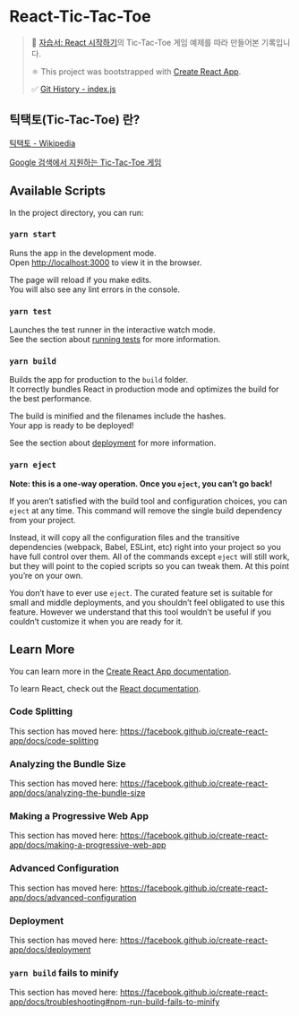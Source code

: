 # React-Tic-Tac-Toe

> 🔗 [자습서: React 시작하기](https://ko.reactjs.org/tutorial/tutorial.html)의 Tic-Tac-Toe 게임 예제를 따라 만들어본 기록입니다.
>
> ⚛️ This project was bootstrapped with [Create React App](https://github.com/facebook/create-react-app).
>
> ✅ [Git History - index.js](https://github.githistory.xyz/younho9/react-tic-tac-toe/blob/master/src/index.js)

## 틱택토(Tic-Tac-Toe) 란?

[틱택토 - Wikipedia](https://ko.wikipedia.org/wiki/%ED%8B%B1%ED%83%9D%ED%86%A0)

[Google 검색에서 지원하는 Tic-Tac-Toe 게임](https://www.google.com/search?q=tic+tac+toe&oq=tic+tac+toe&aqs=chrome.0.0l5j69i61l3.2823j0j1&sourceid=chrome&ie=UTF-8)

## Available Scripts

In the project directory, you can run:

### `yarn start`

Runs the app in the development mode.<br />
Open [http://localhost:3000](http://localhost:3000) to view it in the browser.

The page will reload if you make edits.<br />
You will also see any lint errors in the console.

### `yarn test`

Launches the test runner in the interactive watch mode.<br />
See the section about [running tests](https://facebook.github.io/create-react-app/docs/running-tests) for more information.

### `yarn build`

Builds the app for production to the `build` folder.<br />
It correctly bundles React in production mode and optimizes the build for the best performance.

The build is minified and the filenames include the hashes.<br />
Your app is ready to be deployed!

See the section about [deployment](https://facebook.github.io/create-react-app/docs/deployment) for more information.

### `yarn eject`

**Note: this is a one-way operation. Once you `eject`, you can’t go back!**

If you aren’t satisfied with the build tool and configuration choices, you can `eject` at any time. This command will remove the single build dependency from your project.

Instead, it will copy all the configuration files and the transitive dependencies (webpack, Babel, ESLint, etc) right into your project so you have full control over them. All of the commands except `eject` will still work, but they will point to the copied scripts so you can tweak them. At this point you’re on your own.

You don’t have to ever use `eject`. The curated feature set is suitable for small and middle deployments, and you shouldn’t feel obligated to use this feature. However we understand that this tool wouldn’t be useful if you couldn’t customize it when you are ready for it.

## Learn More

You can learn more in the [Create React App documentation](https://facebook.github.io/create-react-app/docs/getting-started).

To learn React, check out the [React documentation](https://reactjs.org/).

### Code Splitting

This section has moved here: https://facebook.github.io/create-react-app/docs/code-splitting

### Analyzing the Bundle Size

This section has moved here: https://facebook.github.io/create-react-app/docs/analyzing-the-bundle-size

### Making a Progressive Web App

This section has moved here: https://facebook.github.io/create-react-app/docs/making-a-progressive-web-app

### Advanced Configuration

This section has moved here: https://facebook.github.io/create-react-app/docs/advanced-configuration

### Deployment

This section has moved here: https://facebook.github.io/create-react-app/docs/deployment

### `yarn build` fails to minify

This section has moved here: https://facebook.github.io/create-react-app/docs/troubleshooting#npm-run-build-fails-to-minify
